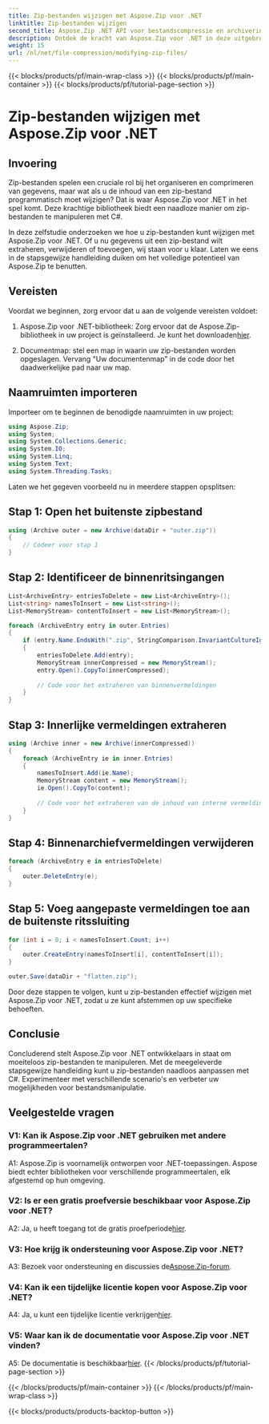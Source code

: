 ```yaml
---
title: Zip-bestanden wijzigen met Aspose.Zip voor .NET
linktitle: Zip-bestanden wijzigen
second_title: Aspose.Zip .NET API voor bestandscompressie en archivering
description: Ontdek de kracht van Aspose.Zip voor .NET in deze uitgebreide tutorial. Leer hoe u zip-bestanden naadloos kunt wijzigen met C#.
weight: 15
url: /nl/net/file-compression/modifying-zip-files/
---
```


{{< blocks/products/pf/main-wrap-class >}}
{{< blocks/products/pf/main-container >}}
{{< blocks/products/pf/tutorial-page-section >}}

# Zip-bestanden wijzigen met Aspose.Zip voor .NET

## Invoering

Zip-bestanden spelen een cruciale rol bij het organiseren en comprimeren van gegevens, maar wat als u de inhoud van een zip-bestand programmatisch moet wijzigen? Dat is waar Aspose.Zip voor .NET in het spel komt. Deze krachtige bibliotheek biedt een naadloze manier om zip-bestanden te manipuleren met C#.

In deze zelfstudie onderzoeken we hoe u zip-bestanden kunt wijzigen met Aspose.Zip voor .NET. Of u nu gegevens uit een zip-bestand wilt extraheren, verwijderen of toevoegen, wij staan voor u klaar. Laten we eens in de stapsgewijze handleiding duiken om het volledige potentieel van Aspose.Zip te benutten.

## Vereisten

Voordat we beginnen, zorg ervoor dat u aan de volgende vereisten voldoet:

1.  Aspose.Zip voor .NET-bibliotheek: Zorg ervoor dat de Aspose.Zip-bibliotheek in uw project is geïnstalleerd. Je kunt het downloaden[hier](https://releases.aspose.com/zip/net/).

2. Documentmap: stel een map in waarin uw zip-bestanden worden opgeslagen. Vervang "Uw documentenmap" in de code door het daadwerkelijke pad naar uw map.

## Naamruimten importeren

Importeer om te beginnen de benodigde naamruimten in uw project:

```csharp
using Aspose.Zip;
using System;
using System.Collections.Generic;
using System.IO;
using System.Linq;
using System.Text;
using System.Threading.Tasks;
```

Laten we het gegeven voorbeeld nu in meerdere stappen opsplitsen:

## Stap 1: Open het buitenste zipbestand

```csharp
using (Archive outer = new Archive(dataDir + "outer.zip"))
{
    // Codeer voor stap 1
}
```

## Stap 2: Identificeer de binnenritsingangen

```csharp
List<ArchiveEntry> entriesToDelete = new List<ArchiveEntry>();
List<string> namesToInsert = new List<string>();
List<MemoryStream> contentToInsert = new List<MemoryStream>();

foreach (ArchiveEntry entry in outer.Entries)
{
    if (entry.Name.EndsWith(".zip", StringComparison.InvariantCultureIgnoreCase))
    {
        entriesToDelete.Add(entry);
        MemoryStream innerCompressed = new MemoryStream();
        entry.Open().CopyTo(innerCompressed);
        
        // Code voor het extraheren van binnenvermeldingen
    }
}
```

## Stap 3: Innerlijke vermeldingen extraheren

```csharp
using (Archive inner = new Archive(innerCompressed))
{
    foreach (ArchiveEntry ie in inner.Entries)
    {
        namesToInsert.Add(ie.Name);
        MemoryStream content = new MemoryStream();
        ie.Open().CopyTo(content);
        
        // Code voor het extraheren van de inhoud van interne vermeldingen
    }
}
```

## Stap 4: Binnenarchiefvermeldingen verwijderen

```csharp
foreach (ArchiveEntry e in entriesToDelete)
{
    outer.DeleteEntry(e);
}
```

## Stap 5: Voeg aangepaste vermeldingen toe aan de buitenste ritssluiting

```csharp
for (int i = 0; i < namesToInsert.Count; i++)
{
    outer.CreateEntry(namesToInsert[i], contentToInsert[i]);
}

outer.Save(dataDir + "flatten.zip");
```

Door deze stappen te volgen, kunt u zip-bestanden effectief wijzigen met Aspose.Zip voor .NET, zodat u ze kunt afstemmen op uw specifieke behoeften.

## Conclusie

Concluderend stelt Aspose.Zip voor .NET ontwikkelaars in staat om moeiteloos zip-bestanden te manipuleren. Met de meegeleverde stapsgewijze handleiding kunt u zip-bestanden naadloos aanpassen met C#. Experimenteer met verschillende scenario's en verbeter uw mogelijkheden voor bestandsmanipulatie.

## Veelgestelde vragen

### V1: Kan ik Aspose.Zip voor .NET gebruiken met andere programmeertalen?

A1: Aspose.Zip is voornamelijk ontworpen voor .NET-toepassingen. Aspose biedt echter bibliotheken voor verschillende programmeertalen, elk afgestemd op hun omgeving.

### V2: Is er een gratis proefversie beschikbaar voor Aspose.Zip voor .NET?

 A2: Ja, u heeft toegang tot de gratis proefperiode[hier](https://releases.aspose.com/).

### V3: Hoe krijg ik ondersteuning voor Aspose.Zip voor .NET?

 A3: Bezoek voor ondersteuning en discussies de[Aspose.Zip-forum](https://forum.aspose.com/c/zip/37).

### V4: Kan ik een tijdelijke licentie kopen voor Aspose.Zip voor .NET?

 A4: Ja, u kunt een tijdelijke licentie verkrijgen[hier](https://purchase.aspose.com/temporary-license/).

### V5: Waar kan ik de documentatie voor Aspose.Zip voor .NET vinden?

 A5: De documentatie is beschikbaar[hier](https://reference.aspose.com/zip/net/).
{{< /blocks/products/pf/tutorial-page-section >}}

{{< /blocks/products/pf/main-container >}}
{{< /blocks/products/pf/main-wrap-class >}}

{{< blocks/products/products-backtop-button >}}
